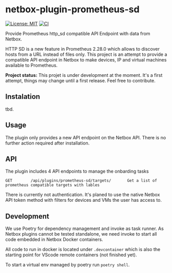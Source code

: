 # netbox-plugin-prometheus-sd

[![License: MIT](https://img.shields.io/badge/License-MIT-yellow.svg)](https://opensource.org/licenses/MIT)
[![CI](https://github.com/FlxPeters/netbox-plugin-prometheus-sd/workflows/CI/badge.svg?event=push)](https://github.com/FlxPeters/netbox-plugin-prometheus-sd/actions?query=workflow%3ACI)

Provide Prometheus http_sd compatible API Endpoint with data from Netbox.

HTTP SD is a new feature in Prometheus 2.28.0 which allows to discover hosts from a URL instead of files only. 
This project is an attempt to provide a compatible API endpoint in Netbox to make devices, IP and virtual machines available to Prometheus.

**Project status:** This projet is under development at the moment. It's a first attempt, things may change until a first release. Feel free to contribute.

## Instalation

tbd.


## Usage

The plugin only provides a new API endpoint on the Netbox API. There is no further action required after installation. 

## API

The plugin includes 4 API endpoints to manage the onbarding tasks

```shell
GET        /api/plugins/prometheus-sd/targets/       Get a list of prometheus compatible targets with lables
```

There is currently not authentication. It's planed to use the native Netbox API token method with filters for devices and VMs the user has access to. 

## Development

We use Poetry for dependency management and invoke as task runner. 
As Netbox plugins cannot be tested standalone, we need invoke to start all code embedded in Netbox Docker containers.

All code to run in docker is located under `.devcontainer` which is also the starting point for VScode remote containers (not finished yet).

To start a virtual env managed by poetry run `poetry shell`. 
